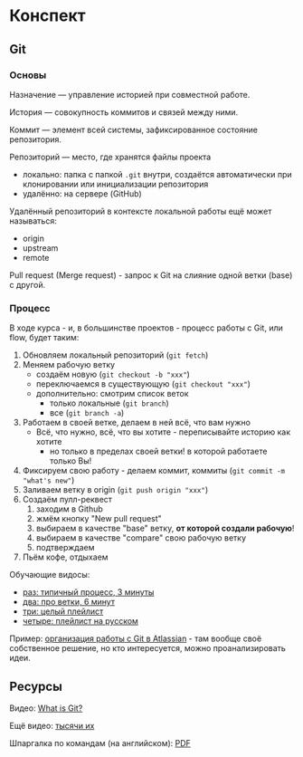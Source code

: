# Конспект

## Git

### Основы

Назначение — управление историей при совместной работе.

История — совокупность коммитов и связей между ними.

Коммит — элемент всей системы, зафиксированное состояние репозитория.

Репозиторий — место, где хранятся файлы проекта
- локально:
    папка с папкой `.git` внутри,
    создаётся автоматически
    при клонировании или инициализации репозитория
- удалённо: на сервере (GitHub)

Удалённый репозиторий в контексте локальной работы ещё может называться:
- origin
- upstream
- remote

Pull request (Merge request) - запрос к Git на слияние одной ветки (base) с другой.

### Процесс

В ходе курса - и, в большинстве проектов -
процесс работы с Git, или flow, будет таким:

1. Обновляем локальный репозиторий (`git fetch`)
1. Меняем рабочую ветку
    - создаём новую (`git checkout -b "xxx"`)
    - переключаемся в существующую (`git checkout "xxx"`)
    - дополнительно: смотрим список веток
        - только локальные (`git branch`)
        - все (`git branch -a`)
1. Работаем в своей ветке, делаем в ней всё, что вам нужно
    - Всё, что нужно, всё, что вы хотите - переписывайте историю как хотите
        - но только в пределах своей ветки! в которой работаете только Вы!
1. Фиксируем свою работу - делаем коммит, коммиты (`git commit -m "what's new"`)
1. Заливаем ветку в origin (`git push origin "xxx"`)
1. Создаём пулл-реквест
    1. заходим в Github
    1. жмём кнопку "New pull request"
    1. выбираем в качестве "base" ветку, **от которой создали рабочую**!
    1. выбираем в качестве "compare" свою рабочую ветку
    1. подтверждаем
1. Пьём кофе, отдыхаем

Обучающие видосы:

- [раз: типичный процесс, 3 минуты](https://www.youtube.com/watch?v=e8PGuOyZ3YU)
- [два: про ветки, 6 минут](https://www.youtube.com/watch?v=Ao1beK2rEIY)
- [три: целый плейлист](https://www.youtube.com/watch?v=M-O8ZNW9icQ&list=PLyCj4RCToz5BEcpZgwLfAhzxVRlDY3z-O)
- [четыре: плейлист на русском](https://www.youtube.com/playlist?list=PLDyvV36pndZHkDRik6kKF6gSb0N0W995h)

Пример: [организация работы с Git в Atlassian](https://www.atlassian.com/git/tutorials/comparing-workflows/gitflow-workflow) - там вообще своё собственное решение, но кто интересуется, можно проанализировать идеи.

## Ресурсы

Видео: [What is Git?](https://git-scm.com/video/what-is-version-control)

Ещё видео: [тысячи их](https://git-scm.com/videos)

Шпаргалка по командам (на английском): [PDF](https://github.github.com/training-kit/downloads/github-git-cheat-sheet.pdf)

